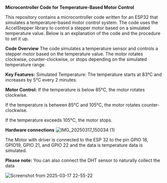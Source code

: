 **Microcontroller Code for Temperature-Based Motor Control**

This repository contains a microcontroller code written for an ESP32 that simulates a temperature-based motor control system. The code uses the AccelStepper library to control a stepper motor based on a simulated temperature value. Below is an explanation of the code and the procedure to set it up.

**Code Overview**
The code simulates a temperature sensor and controls a stepper motor based on the temperature value. The motor rotates clockwise, counter-clockwise, or stops depending on the simulated temperature range.

**Key Features:**
Simulated Temperature: The temperature starts at 83°C and increases by 5°C every 2 minutes.

**Motor Control:**
If the temperature is below 85°C, the motor rotates clockwise.

If the temperature is between 85°C and 105°C, the motor rotates counter-clockwise.

If the temperature exceeds 105°C, the motor stops.

**Hardware connections**
![IMG_20250317_150034 (1)](https://github.com/user-attachments/assets/8ec006bc-73a6-404d-9680-50bafce658d3)

The Motor with driver is connected to the ESP 32 to the pin GPIO 18, GPIO19, GPIO 21, and GPIO 22 and the data is temperature data is simulated.

**Please note:** You can also connect the DHT sensor to naturally collect the data 


![Screenshot from 2025-03-17 22-55-22](https://github.com/user-attachments/assets/b6226332-3f9c-456d-8eb6-9a453520451b)

